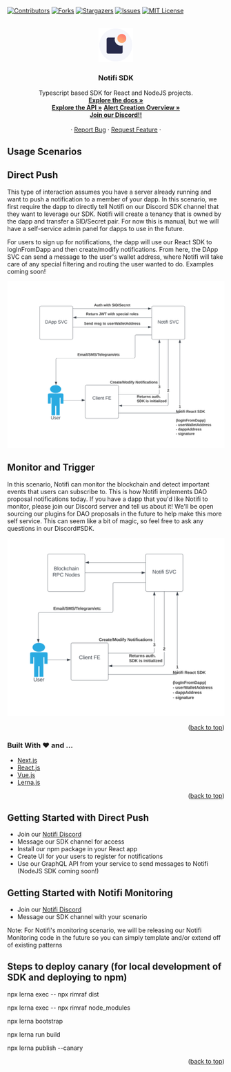 <div id="top"></div>

[![Contributors][contributors-shield]][contributors-url]
[![Forks][forks-shield]][forks-url]
[![Stargazers][stars-shield]][stars-url]
[![Issues][issues-shield]][issues-url]
[![MIT License][license-shield]][license-url]



<!-- PROJECT LOGO -->
<br />
<div align="center">
  <a href="https://github.com/notifi-network/notifi-sdk-ts">
    <img src="images/logo.jpg" alt="Logo" width="80" height="80">
  </a>

  <h3 align="center">Notifi SDK</h3>

  <p align="center">
    Typescript based SDK for React and NodeJS projects.
    <br />
    <a href="https://notifi-network.github.io/notifi-sdk-ts/"><strong>Explore the docs »</strong></a><br />
    <a href="https://docs.notifi.network"><strong>Explore the API »</strong></a>
    <a href="https://docs.notifi.network/AlertCreateGuide.html"><strong>Alert Creation Overview »</strong></a>
    <br />
    <a href="https://discord.gg/nAqR3mk3rv"><strong>Join our Discord!!</strong></a>
    <br />
    <br />
    ·
    <a href="https://github.com/notifi-network/notifi-sdk-ts/issues">Report Bug</a>
    ·
    <a href="https://github.com/notifi-network/notifi-sdk-ts/issues">Request Feature</a>
    ·
  </p>
</div>



<!-- ABOUT THE PROJECT -->
## Usage Scenarios
<h2>Direct Push</h2>
This type of interaction assumes you have a server already running and want to push a notification to a member of your dapp. In this scenario, we first require the dapp to directly tell Notifi on our Discord SDK channel that they want to leverage our SDK. Notifi will create a tenancy that is owned by the dapp and transfer a SID/Secret pair. For now this is manual, but we will have a self-service admin panel for dapps to use in the future.

For users to sign up for notifications, the dapp will use our React SDK to logInFromDapp and then create/modify notifications. From here, the DApp SVC can send a message to the user's wallet address, where Notifi will take care of any special filtering and routing the user wanted to do. Examples coming soon!


![Direct Push Diagram][scenario-push-diagram]

<h2>Monitor and Trigger</h2>
In this scenario, Notifi can monitor the blockchain and detect important events that users can subscribe to. This is how Notifi implements DAO proposal notifications today. If you have a dapp that you'd like Notifi to monitor, please join our Discord server and tell us about it! We'll be open sourcing our plugins for DAO proposals in the future to help make this more self service. This can seem like a bit of magic, so feel free to ask any questions in our Discord#SDK.

![Monitoring Diagram][scenario-monitor-diagram]

<p align="right">(<a href="#top">back to top</a>)</p>



### Built With ❤️ and ...



* [Next.js](https://nextjs.org/)
* [React.js](https://reactjs.org/)
* [Vue.js](https://vuejs.org/)
* [Lerna.js](https://lerna.js.org/)

<p align="right">(<a href="#top">back to top</a>)</p>



<!-- GETTING STARTED -->
## Getting Started with Direct Push
 - Join our <a href="https://discord.gg/nAqR3mk3rv">Notifi Discord</a>
 - Message our SDK channel for access
 - Install our npm package in your React app
 - Create UI for your users to register for notifications
 - Use our GraphQL API from your service to send messages to Notifi (NodeJS SDK coming soon!)

## Getting Started with Notifi Monitoring
 - Join our <a href="https://discord.gg/nAqR3mk3rv">Notifi Discord</a>
 - Message our SDK channel with your scenario

Note: For Notifi's monitoring scenario, we will be releasing our Notifi Monitoring code in the future so you can simply template and/or extend off of existing patterns


## Steps to deploy canary (for local development of SDK and deploying to npm)
npx lerna exec -- npx rimraf dist

npx lerna exec -- npx rimraf node_modules

npx lerna bootstrap

npx lerna run build


npx lerna publish --canary





<p align="right">(<a href="#top">back to top</a>)</p>






<!-- MARKDOWN LINKS & IMAGES -->
<!-- https://www.markdownguide.org/basic-syntax/#reference-style-links -->
[contributors-shield]: https://img.shields.io/github/contributors/notifi-network/notifi-sdk-ts.svg?style=for-the-badge
[contributors-url]: https://github.com/notifi-network/notifi-sdk-ts/graphs/contributors
[forks-shield]: https://img.shields.io/github/forks/notifi-network/notifi-sdk-ts.svg?style=for-the-badge
[forks-url]: https://github.com/notifi-network/notifi-sdk-ts/network/members
[stars-shield]: https://img.shields.io/github/stars/notifi-network/notifi-sdk-ts.svg?style=for-the-badge
[stars-url]: https://github.com/notifi-network/notifi-sdk-ts/stargazers
[issues-shield]: https://img.shields.io/github/issues/notifi-network/notifi-sdk-ts.svg?style=for-the-badge
[issues-url]: https://github.com/notifi-network/notifi-sdk-ts/issues
[license-shield]: https://img.shields.io/github/license/notifi-network/notifi-sdk-ts.svg?style=for-the-badge
[license-url]: https://github.com/notifi-network/notifi-sdk-ts/blob/main/LICENSE.txt
[scenario-push-diagram]: images/push_diagram.svg
[scenario-monitor-diagram]: images/monitor_diagram.svg


